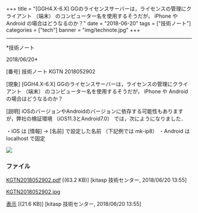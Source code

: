 ﻿+++
title = "[GGH4.X-6.X] GGのライセンスサーバーは，ライセンスの管理にクライアント （端末） のコンピューター名を使用するそうだが， iPhone や Android の場合はどうなるのか？"
date = "2018-06-20"
tags = ["技術ノート"]
categories = ["tech"]
banner = "img/technote.jpg"
+++

-----------------------------------------------------------------------------------------------------------------------------

*技術ノート

2018/06/20*


[番号]
技術ノート KGTN 2018052902

[現象]
[GGH4.X-6.X] GGのライセンスサーバーは，ライセンスの管理にクライアント
（端末） のコンピューター名を使用するそうだが， iPhone や Android
の場合はどうなるのか？

[説明]
iOSのバージョンやAndroidのバージョンに依存する可能性もありますが，弊社の検証環境
（iOS11.3とAndroid7.0） では，次にようになりました．

・iOS は [情報] → [名前] で設定した名前 （下記例では mk-ip8）
・Android は localhost で固定

![](http://techreport.kitasp.net/attachments/download/4047/KGTN2018052902.jpg)


### ファイル

 
 


[KGTN2018052902.pdf](http://techreport.kitasp.net/attachments/download/4046/KGTN2018052902.pdf)
 [(63.2 KB)] [kitasp 技術センター, 2018/06/20
13:55]

[KGTN2018052902.jpg](http://techreport.kitasp.net/attachments/download/4047/KGTN2018052902.jpg)

[表示](http://techreport.kitasp.net/attachments/4047/KGTN2018052902.jpg "表示")
 [(21.6 KB)] [kitasp 技術センター, 2018/06/20
13:55]


 


 


